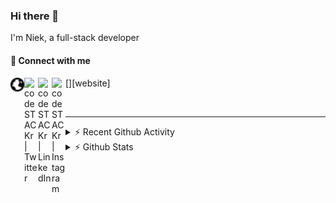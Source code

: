 ### Hi there 👋
I'm Niek, a full-stack developer

#### 📩 Connect with me

[<img align="left" alt="codeSTACKr.com" width="22px" src="https://raw.githubusercontent.com/iconic/open-iconic/master/svg/globe.svg" />][website]
[<img align="left" alt="codeSTACKr | Twitter" width="22px" src="https://cdn.jsdelivr.net/npm/simple-icons@v3/icons/twitter.svg" />][twitter]
[<img align="left" alt="codeSTACKr | LinkedIn" width="22px" src="https://cdn.jsdelivr.net/npm/simple-icons@v3/icons/linkedin.svg" />][linkedin]
[<img align="left" alt="codeSTACKr | Instagram" width="22px" src="https://cdn.jsdelivr.net/npm/simple-icons@v3/icons/instagram.svg" />][instagram]

<br/>

---

<details>
    <summary>⚡ Recent Github Activity</summary>
<!--START_SECTION:activity-->
1. ❗️ Closed issue [#1](https://github.com/crescoinnovations/icofy/issues/1) in [crescoinnovations/icofy](https://github.com/crescoinnovations/icofy)
2. 🎉 Merged PR [#8](https://github.com//basvandriel/basvandriel.github.io/pull/8) in [basvandriel/basvandriel.github.io](https://github.com//basvandriel/basvandriel.github.io)
3. 🎉 Merged PR [#9](https://github.com//basvandriel/basvandriel.github.io/pull/9) in [basvandriel/basvandriel.github.io](https://github.com//basvandriel/basvandriel.github.io)
4. 🎉 Merged PR [#7](https://github.com//basvandriel/basvandriel.github.io/pull/7) in [basvandriel/basvandriel.github.io](https://github.com//basvandriel/basvandriel.github.io)
5. 🎉 Merged PR [#4](https://github.com//basvandriel/basvandriel.github.io/pull/4) in [basvandriel/basvandriel.github.io](https://github.com//basvandriel/basvandriel.github.io)
<!--END_SECTION:activity-->
</details>
<details>
  <summary>⚡ Github Stats</summary>

  <img align="left" alt="codeSTACKr's Github Stats" src="https://github-readme-stats.codestackr.vercel.app/api?username=niekvandam&show_icons=true&hide_border=true" />

</details>


[twitter]: https://twitter.com/overclockedc
[instagram]: https://instagram.com/niekvandamn  
[linkedin]: https://www.linkedin.com/in/niek-van-dam-514711131/
